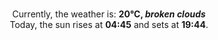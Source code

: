 <p  align="center"><br/>Currently, the weather is: <b> 20°C, <i>broken clouds</i></b></br>Today, the sun rises at <b>04:45</b> and sets at <b>19:44</b>.</p>
